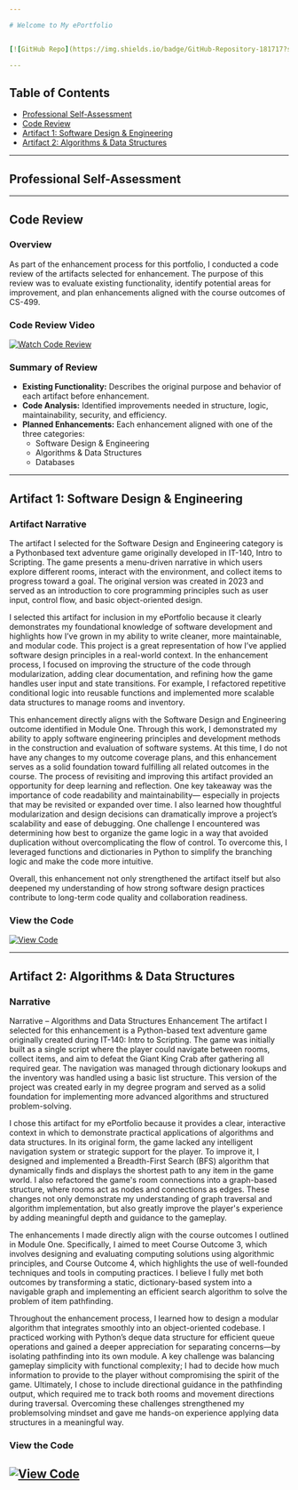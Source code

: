 ```yaml
---

# Welcome to My ePortfolio


[![GitHub Repo](https://img.shields.io/badge/GitHub-Repository-181717?style=for-the-badge&logo=github)](https://github.com/james-durk/CS-499)

---
```


## Table of Contents

- [Professional Self-Assessment](#professional-self-assessment)
- [Code Review](#code-review)
- [Artifact 1: Software Design & Engineering](#artifact-1-software-design--engineering)
- [Artifact 2: Algorithms & Data Structures](#artifact-2-algorithms--data-structures)

---

## Professional Self-Assessment

---

## Code Review

### Overview

As part of the enhancement process for this portfolio, I conducted a code review of the artifacts selected for enhancement. The purpose of this review was to evaluate existing functionality, identify potential areas for improvement, and plan enhancements aligned with the course outcomes of CS-499.

### Code Review Video

[![Watch Code Review](https://img.shields.io/badge/Watch-My_Code_Review-green?style=for-the-badge&logo=youtube)](https://www.youtube.com/watch?v=jpyWzHc7L3M)

### Summary of Review

- **Existing Functionality:** Describes the original purpose and behavior of each artifact before enhancement.
- **Code Analysis:** Identified improvements needed in structure, logic, maintainability, security, and efficiency.
- **Planned Enhancements:** Each enhancement aligned with one of the three categories:
  - Software Design & Engineering
  - Algorithms & Data Structures
  - Databases

---

## Artifact 1: Software Design & Engineering

### Artifact Narrative

The artifact I selected for the Software Design and Engineering category is a Pythonbased text adventure game originally developed in IT-140, Intro to Scripting. The game presents
a menu-driven narrative in which users explore different rooms, interact with the environment,
and collect items to progress toward a goal. The original version was created in 2023 and served
as an introduction to core programming principles such as user input, control flow, and basic
object-oriented design.

I selected this artifact for inclusion in my ePortfolio because it clearly demonstrates my
foundational knowledge of software development and highlights how I’ve grown in my ability to
write cleaner, more maintainable, and modular code. This project is a great representation of how
I’ve applied software design principles in a real-world context. In the enhancement process, I
focused on improving the structure of the code through modularization, adding clear
documentation, and refining how the game handles user input and state transitions. For example,
I refactored repetitive conditional logic into reusable functions and implemented more scalable
data structures to manage rooms and inventory.

This enhancement directly aligns with the Software Design and Engineering outcome
identified in Module One. Through this work, I demonstrated my ability to apply software
engineering principles and development methods in the construction and evaluation of software
systems. At this time, I do not have any changes to my outcome coverage plans, and this
enhancement serves as a solid foundation toward fulfilling all related outcomes in the course.
The process of revisiting and improving this artifact provided an opportunity for deep learning
and reflection. One key takeaway was the importance of code readability and maintainability—
especially in projects that may be revisited or expanded over time. I also learned how thoughtful
modularization and design decisions can dramatically improve a project’s scalability and ease of
debugging. One challenge I encountered was determining how best to organize the game logic in
a way that avoided duplication without overcomplicating the flow of control. To overcome this, I
leveraged functions and dictionaries in Python to simplify the branching logic and make the code
more intuitive.

Overall, this enhancement not only strengthened the artifact itself but also deepened my
understanding of how strong software design practices contribute to long-term code quality and
collaboration readiness.

### View the Code

[![View Code](https://img.shields.io/badge/View_Code_on_GitHub-black?style=for-the-badge&logo=github)](https://github.com/james-durk/CS-499/tree/main/enhancements/IT140-softwaredesign)

---

## Artifact 2: Algorithms & Data Structures

### Narrative
Narrative – Algorithms and Data Structures Enhancement
The artifact I selected for this enhancement is a Python-based text adventure game
originally created during IT-140: Intro to Scripting. The game was initially built as a single script
where the player could navigate between rooms, collect items, and aim to defeat the Giant King
Crab after gathering all required gear. The navigation was managed through dictionary lookups
and the inventory was handled using a basic list structure. This version of the project was created
early in my degree program and served as a solid foundation for implementing more advanced
algorithms and structured problem-solving.

I chose this artifact for my ePortfolio because it provides a clear, interactive context in
which to demonstrate practical applications of algorithms and data structures. In its original
form, the game lacked any intelligent navigation system or strategic support for the player. To
improve it, I designed and implemented a Breadth-First Search (BFS) algorithm that dynamically
finds and displays the shortest path to any item in the game world. I also refactored the game's
room connections into a graph-based structure, where rooms act as nodes and connections as
edges. These changes not only demonstrate my understanding of graph traversal and algorithm
implementation, but also greatly improve the player's experience by adding meaningful depth
and guidance to the gameplay.

The enhancements I made directly align with the course outcomes I outlined in Module
One. Specifically, I aimed to meet Course Outcome 3, which involves designing and evaluating
computing solutions using algorithmic principles, and Course Outcome 4, which highlights the
use of well-founded techniques and tools in computing practices. I believe I fully met both
outcomes by transforming a static, dictionary-based system into a navigable graph and
implementing an efficient search algorithm to solve the problem of item pathfinding.

Throughout the enhancement process, I learned how to design a modular algorithm that
integrates smoothly into an object-oriented codebase. I practiced working with Python’s deque
data structure for efficient queue operations and gained a deeper appreciation for separating
concerns—by isolating pathfinding into its own module. A key challenge was balancing
gameplay simplicity with functional complexity; I had to decide how much information to
provide to the player without compromising the spirit of the game. Ultimately, I chose to include
directional guidance in the pathfinding output, which required me to track both rooms and
movement directions during traversal. Overcoming these challenges strengthened my problemsolving mindset and gave me hands-on experience applying data structures in a meaningful way.


### View the Code
[![View Code](https://img.shields.io/badge/View_Code_on_GitHub-black?style=for-the-badge&logo=github)](https://github.com/james-durk/CS-499/tree/main/enhancements/IT140-algorithms)
---


